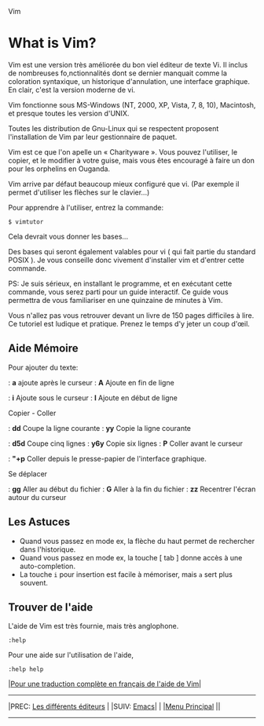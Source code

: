 Vim


# What is Vim? 

Vim est une version très améliorée du bon viel éditeur de texte Vi. Il inclus de nombreuses fo,nctionnalités dont se dernier manquait comme la coloration syntaxique, un historique d'annulation, une interface graphique. En clair, c'est la version moderne de vi.

Vim fonctionne sous MS-Windows (NT, 2000, XP, Vista, 7, 8, 10), Macintosh, et presque toutes les version d'UNIX.

Toutes les distribution de Gnu-Linux qui se respectent proposent l'installation de Vim par leur gestionnaire de paquet.

Vim est ce que l'on apelle un « Charityware ». Vous pouvez l'utiliser, le copier, et le modifier à votre guise, mais vous êtes encouragé à faire un don pour les orphelins en Ouganda.

Vim arrive par défaut beaucoup mieux configuré que vi. (Par exemple il permet d'utiliser les flèches sur le clavier...)

Pour apprendre à l'utiliser, entrez la commande:

    $ vimtutor

Cela devrait vous donner les bases...

Des bases qui seront également valables pour vi ( qui fait partie du standard POSIX ). Je vous conseille donc vivement d'installer vim et d'entrer cette commande.

PS: Je suis sérieux, en installant le programme, et en exécutant cette commande, vous serez parti pour un guide interactif. Ce guide vous permettra de vous familiariser en une quinzaine de minutes à Vim.

Vous n'allez pas vous retrouver devant un livre de 150 pages difficiles à lire. Ce tutoriel est ludique et pratique. Prenez le temps d'y jeter un coup d'œil.

## Aide Mémoire 

Pour ajouter du texte:

: **a**
ajoute après le curseur
: **A**
Ajoute en fin de ligne

: **i**
Ajoute sous le curseur
: **I**
Ajoute en début de ligne

Copier - Coller

: **dd**
Coupe la ligne courante
: **yy**
Copie la ligne courante

: **d5d**
Coupe cinq lignes
: **y6y**
Copie six lignes
: **P**
Coller avant le curseur

: **"+p**
Coller depuis le presse-papier de l'interface graphique.

Se déplacer

: **gg**
Aller au début du fichier
: **G**
Aller à la fin du fichier
: **zz**
Recentrer l'écran autour du curseur

## Les Astuces 

 * Quand vous passez en mode ex, la flèche du haut permet de rechercher dans l'historique.
 * Quand vous passez en mode ex, la touche [ tab ] donne accès à une auto-completion.
 * La touche `i` pour insertion est facile à mémoriser, mais `a` sert plus souvent.

## Trouver de l'aide 

L'aide de Vim est très fournie, mais très anglophone.

    :help

Pour une aide sur l'utilisation de l'aide,

    :help help

|[Pour une traduction complète en français de l'aide de Vim](http://david.blanchet.free.fr/vim/doc/fr62017/help.txt.html)|

---

|PREC: [Les différents éditeurs](170_shell-tools.md) | |SUIV: [Emacs](200_emacs.md)|
| |[Menu Principal](index.md) ||

---

